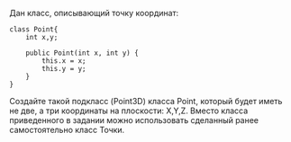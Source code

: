 Дан класс, описывающий точку координат:

```
class Point{
    int x,y;
    
    public Point(int x, int y) {
        this.x = x;
        this.y = y;
    }
}
```

Создайте такой подкласс (Point3D) класса Point, который будет иметь не две, а три координаты на плоскости: X,Y,Z. Вместо класса приведенного в задании можно использовать сделанный ранее самостоятельно класс Точки.
